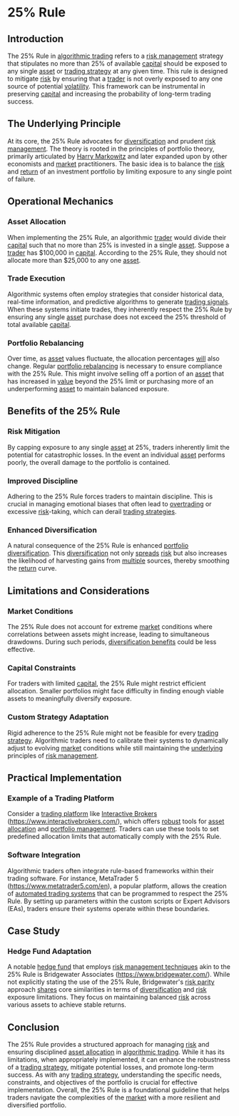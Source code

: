 # 25% Rule

## Introduction
The 25% Rule in [algorithmic trading](../a/accountability.md) refers to a [risk management](../r/risk_management.md) strategy that stipulates no more than 25% of available [capital](../c/capital.md) should be exposed to any single [asset](../a/asset.md) or [trading strategy](../t/trading_strategy.md) at any given time. This rule is designed to mitigate [risk](../r/risk.md) by ensuring that a [trader](../t/trader.md) is not overly exposed to any one source of potential [volatility](../v/volatility.md). This framework can be instrumental in preserving [capital](../c/capital.md) and increasing the probability of long-term trading success.

## The Underlying Principle
At its core, the 25% Rule advocates for [diversification](../d/diversification.md) and prudent [risk management](../r/risk_management.md). The theory is rooted in the principles of portfolio theory, primarily articulated by [Harry Markowitz](../h/harry_markowitz.md) and later expanded upon by other economists and [market](../m/market.md) practitioners. The basic idea is to balance the [risk](../r/risk.md) and [return](../r/return.md) of an investment portfolio by limiting exposure to any single point of failure.

## Operational Mechanics

### Asset Allocation
When implementing the 25% Rule, an algorithmic [trader](../t/trader.md) would divide their [capital](../c/capital.md) such that no more than 25% is invested in a single [asset](../a/asset.md). Suppose a [trader](../t/trader.md) has $100,000 in [capital](../c/capital.md). According to the 25% Rule, they should not allocate more than $25,000 to any one [asset](../a/asset.md).

### Trade Execution
Algorithmic systems often employ strategies that consider historical data, real-time information, and predictive algorithms to generate [trading signals](../t/trading_signals.md). When these systems initiate trades, they inherently respect the 25% Rule by ensuring any single [asset](../a/asset.md) purchase does not exceed the 25% threshold of total available [capital](../c/capital.md).

### Portfolio Rebalancing
Over time, as [asset](../a/asset.md) values fluctuate, the allocation percentages [will](../w/will.md) also change. Regular [portfolio rebalancing](../p/portfolio_rebalancing.md) is necessary to ensure compliance with the 25% Rule. This might involve selling off a portion of an [asset](../a/asset.md) that has increased in [value](../v/value.md) beyond the 25% limit or purchasing more of an underperforming [asset](../a/asset.md) to maintain balanced exposure.

## Benefits of the 25% Rule

### Risk Mitigation
By capping exposure to any single [asset](../a/asset.md) at 25%, traders inherently limit the potential for catastrophic losses. In the event an individual [asset](../a/asset.md) performs poorly, the overall damage to the portfolio is contained.

### Improved Discipline
Adhering to the 25% Rule forces traders to maintain discipline. This is crucial in managing emotional biases that often lead to [overtrading](../o/overtrading.md) or excessive [risk](../r/risk.md)-taking, which can derail [trading strategies](../t/trading_strategies.md).

### Enhanced Diversification
A natural consequence of the 25% Rule is enhanced [portfolio diversification](../p/portfolio_diversification.md). This [diversification](../d/diversification.md) not only [spreads](../s/spreads.md) [risk](../r/risk.md) but also increases the likelihood of harvesting gains from [multiple](../m/multiple.md) sources, thereby smoothing the [return](../r/return.md) curve.

## Limitations and Considerations

### Market Conditions
The 25% Rule does not account for extreme [market](../m/market.md) conditions where correlations between assets might increase, leading to simultaneous drawdowns. During such periods, [diversification benefits](../d/diversification_benefits.md) could be less effective.

### Capital Constraints
For traders with limited [capital](../c/capital.md), the 25% Rule might restrict efficient allocation. Smaller portfolios might face difficulty in finding enough viable assets to meaningfully diversify exposure.

### Custom Strategy Adaptation
Rigid adherence to the 25% Rule might not be feasible for every [trading strategy](../t/trading_strategy.md). Algorithmic traders need to calibrate their systems to dynamically adjust to evolving [market](../m/market.md) conditions while still maintaining the [underlying](../u/underlying.md) principles of [risk management](../r/risk_management.md).

## Practical Implementation

### Example of a Trading Platform
Consider a [trading platform](../t/trading_platform.md) like [Interactive Brokers](../i/interactive_brokers.md) (https://www.interactivebrokers.com/), which offers [robust](../r/robust.md) tools for [asset allocation](../a/asset_allocation.md) and [portfolio management](../p/par.md). Traders can use these tools to set predefined allocation limits that automatically comply with the 25% Rule.

### Software Integration
Algorithmic traders often integrate rule-based frameworks within their trading software. For instance, MetaTrader 5 (https://www.metatrader5.com/en), a popular platform, allows the creation of [automated trading systems](../a/automated_trading_systems.md) that can be programmed to respect the 25% Rule. By setting up parameters within the custom scripts or Expert Advisors (EAs), traders ensure their systems operate within these boundaries.

## Case Study

### Hedge Fund Adaptation
A notable [hedge fund](../h/hedge_fund.md) that employs [risk management techniques](../r/risk_management_techniques.md) akin to the 25% Rule is Bridgewater Associates (https://www.bridgewater.com/). While not explicitly stating the use of the 25% Rule, Bridgewater's [risk parity](../r/risk_parity.md) approach [shares](../s/shares.md) core similarities in terms of [diversification](../d/diversification.md) and [risk](../r/risk.md) exposure limitations. They focus on maintaining balanced [risk](../r/risk.md) across various assets to achieve stable returns.

## Conclusion
The 25% Rule provides a structured approach for managing [risk](../r/risk.md) and ensuring disciplined [asset allocation](../a/asset_allocation.md) in [algorithmic trading](../a/accountability.md). While it has its limitations, when appropriately implemented, it can enhance the robustness of a [trading strategy](../t/trading_strategy.md), mitigate potential losses, and promote long-term success. As with any [trading strategy](../t/trading_strategy.md), understanding the specific needs, constraints, and objectives of the portfolio is crucial for effective implementation. Overall, the 25% Rule is a foundational guideline that helps traders navigate the complexities of the [market](../m/market.md) with a more resilient and diversified portfolio.
